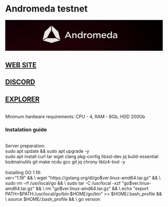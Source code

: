 # Andromeda testnet<br>
<img src="https://github.com/RedFoxAT/Andromeda/blob/main/andromeda_logo.png" width="1050" alt="" />
<h2><a href=https://andromedaprotocol.io> WEB SITE </a><br>
<h2><a href=https://discord.gg/GBd6buKYyZ> DISCORD </a><br>  
<h2><a href=https://testnet-ping.wildsage.io/andromeda/staking> EXPLORER </a></h2><br>
 Minimum hardware requirements:
CPU - 4, RAM - 8Gb, HDD 200Gb<br> 
<h3> Instalation guide </h3>
<br>
Server preparation: <br>
sudo apt update && sudo apt upgrade -y<br>
sudo apt install curl tar wget clang pkg-config libssl-dev jq build-essential bsdmainutils git make ncdu gcc git jq chrony liblz4-tool -y<br><br>
Installing GO 1.19:<br>
ver="1.19" && \
wget "https://golang.org/dl/go$ver.linux-amd64.tar.gz" && \
sudo rm -rf /usr/local/go && \
sudo tar -C /usr/local -xzf "go$ver.linux-amd64.tar.gz" && \
rm "go$ver.linux-amd64.tar.gz" && \
echo "export PATH=$PATH:/usr/local/go/bin:$HOME/go/bin" >> $HOME/.bash_profile && \
source $HOME/.bash_profile && \
go version
